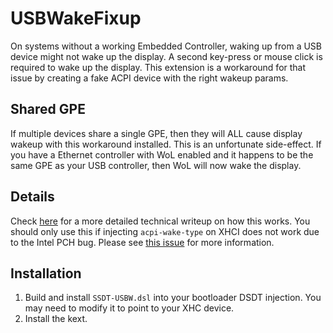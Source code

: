 USBWakeFixup
============

On systems without a working Embedded Controller, waking up from a USB device 
might not wake up the display. A second key-press or mouse click is required 
to wake up the display. This extension is a workaround for that issue by 
creating a fake ACPI device with the right wakeup params.

## Shared GPE

If multiple devices share a single GPE, then they will ALL cause display 
wakeup with this workaround installed. This is an unfortunate side-effect. If 
you have a Ethernet controller with WoL enabled and it happens to be the same 
GPE as your USB controller, then WoL will now wake the display.

## Details

Check [here][1] for a more detailed technical writeup on how this works. You 
should only use this if injecting `acpi-wake-type` on XHCI does not work due 
to the Intel PCH bug. Please see [this issue][2] for more information.

## Installation

1. Build and install `SSDT-USBW.dsl` into your bootloader DSDT injection.
   You may need to modify it to point to your XHC device.
2. Install the kext.

[1]: https://osy.gitbook.io/hac-mini-guide/details/usb-fix
[2]: https://github.com/osy86/USBWakeFixup/issues/2
